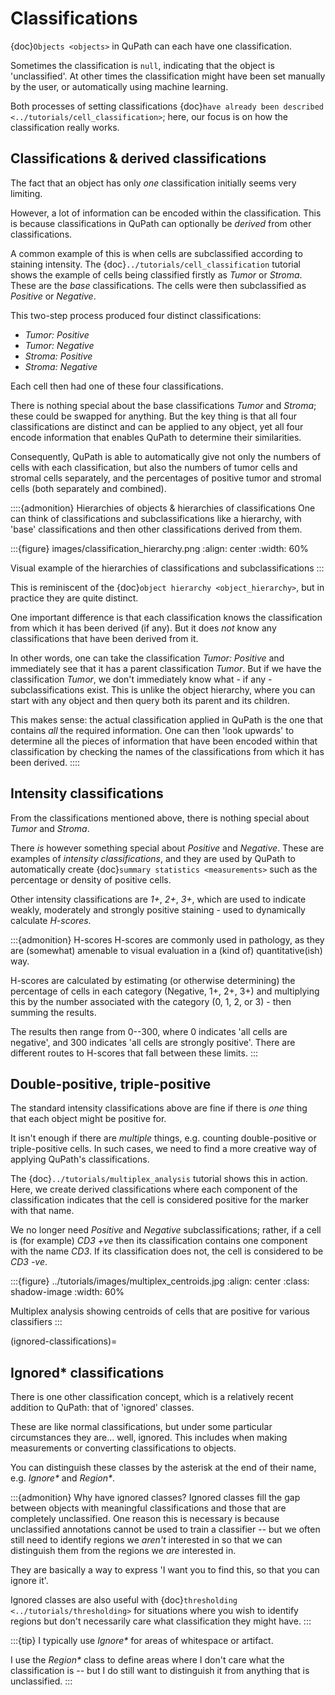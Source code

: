 # Classifications

{doc}`Objects <objects>` in QuPath can each have one classification.

Sometimes the classification is `null`, indicating that the object is 'unclassified'.
At other times the classification might have been set manually by the user, or automatically using machine learning.

Both processes of setting classifications {doc}`have already been described <../tutorials/cell_classification>`; here, our focus is on how the classification really works.

## Classifications & derived classifications

The fact that an object has only *one* classification initially seems very limiting.

However, a lot of information can be encoded within the classification.
This is because classifications in QuPath can optionally be *derived* from other classifications.

A common example of this is when cells are subclassified according to staining intensity.
The {doc}`../tutorials/cell_classification` tutorial shows the example of cells being classified firstly as *Tumor* or *Stroma*.
These are the *base* classifications.
The cells were then subclassified as *Positive* or *Negative*.

This two-step process produced four distinct classifications:

- *Tumor: Positive*
- *Tumor: Negative*
- *Stroma: Positive*
- *Stroma: Negative*

Each cell then had one of these four classifications.

There is nothing special about the base classifications *Tumor* and *Stroma*; these could be swapped for anything.
But the key thing is that all four classifications are distinct and can be applied to any object, yet all four encode information that enables QuPath to determine their similarities.

Consequently, QuPath is able to automatically give not only the numbers of cells with each classification, but also the numbers of tumor cells and stromal cells separately, and the percentages of positive tumor and stromal cells (both separately and combined).

::::{admonition} Hierarchies of objects & hierarchies of classifications
One can think of classifications and subclassifications like a hierarchy, with 'base' classifications and then other classifications derived from them.

:::{figure} images/classification_hierarchy.png
:align: center
:width: 60%

Visual example of the hierarchies of classifications and subclassifications
:::

This is reminiscent of the {doc}`object hierarchy <object_hierarchy>`, but in practice they are quite distinct.

One important difference is that each classification knows the classification from which it has been derived (if any).
But it does *not* know any classifications that have been derived from it.

In other words, one can take the classification *Tumor: Positive* and immediately see that it has a parent classification *Tumor*.
But if we have the classification *Tumor*, we don't immediately know what - if any - subclassifications exist.
This is unlike the object hierarchy, where you can start with any object and then query both its parent and its children.

This makes sense: the actual classification applied in QuPath is the one that contains *all* the required information.
One can then 'look upwards' to determine all the pieces of information that have been encoded within that classification by checking the names of the classifications from which it has been derived.
::::

## Intensity classifications

From the classifications mentioned above, there is nothing special about *Tumor* and *Stroma*.

There *is* however something special about *Positive* and *Negative*.
These are examples of *intensity classifications*, and they are used by QuPath to automatically create {doc}`summary statistics <measurements>` such as the percentage or density of positive cells.

Other intensity classifications are *1+*, *2+*, *3+*, which are used to indicate weakly, moderately and strongly positive staining - used to dynamically calculate *H-scores*.

:::{admonition} H-scores
H-scores are commonly used in pathology, as they are (somewhat) amenable to visual evaluation in a (kind of) quantitative(ish) way.

H-scores are calculated by estimating (or otherwise determining) the percentage of cells in each category (Negative, 1+, 2+, 3+) and multiplying this by the number associated with the category (0, 1, 2, or 3) - then summing the results.

The results then range from 0--300, where 0 indicates 'all cells are negative', and 300 indicates 'all cells are strongly positive'.
There are different routes to H-scores that fall between these limits.
:::

## Double-positive, triple-positive

The standard intensity classifications above are fine if there is *one* thing that each object might be positive for.

It isn't enough if there are *multiple* things, e.g. counting double-positive or triple-positive cells.
In such cases, we need to find a more creative way of applying QuPath's classifications.

The {doc}`../tutorials/multiplex_analysis` tutorial shows this in action.
Here, we create derived classifications where each component of the classification indicates that the cell is considered positive for the marker with that name.

We no longer need *Positive* and *Negative* subclassifications; rather, if a cell is (for example) *CD3 +ve* then its classification contains one component with the name *CD3*.
If its classification does not, the cell is considered to be *CD3 -ve*.

:::{figure} ../tutorials/images/multiplex_centroids.jpg
:align: center
:class: shadow-image
:width: 60%

Multiplex analysis showing centroids of cells that are positive for various classifiers
:::

(ignored-classifications)=
## Ignored\* classifications

There is one other classification concept, which is a relatively recent addition to QuPath: that of 'ignored' classes.

These are like normal classifications, but under some particular circumstances they are... well, ignored.
This includes when making measurements or converting classifications to objects.

You can distinguish these classes by the asterisk at the end of their name, e.g. *Ignore\** and *Region\**.

:::{admonition} Why have ignored classes?
Ignored classes fill the gap between objects with meaningful classifications and those that are completely unclassified.
One reason this is necessary is because unclassified annotations cannot be used to train a classifier -- but we often still need to identify regions we *aren't* interested in so that we can distinguish them from the regions we *are* interested in.

They are basically a way to express 'I want you to find this, so that you can ignore it'.

Ignored classes are also useful with {doc}`thresholding <../tutorials/thresholding>` for situations where you wish to identify regions but don't necessarily care what classification they might have.
:::

:::{tip}
I typically use *Ignore\** for areas of whitespace or artifact.

I use the *Region\** class to define areas where I don't care what the classification is -- but I do still want to distinguish it from anything that is unclassified.
:::
